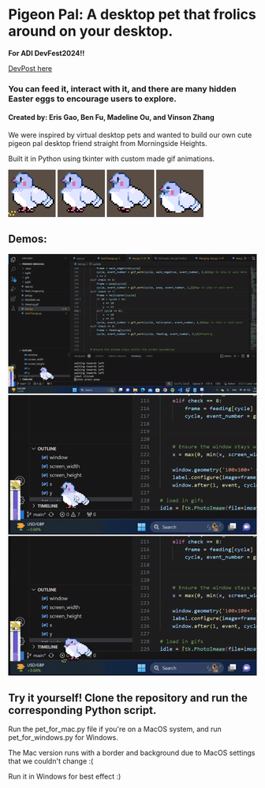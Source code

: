 # Pigeon Pal: A desktop pet that frolics around on your desktop. 
**For ADI DevFest2024!!**

[DevPost here](https://devpost.com/software/pigeon-pal)

### You can feed it, interact with it, and there are many hidden Easter eggs to encourage users to explore.
#### Created by: Eris Gao, Ben Fu, Madeline Ou, and Vinson Zhang

We were inspired by virtual desktop pets and wanted to build our own cute pigeon pal desktop friend straight from Morningside Heights.


Built it in Python using tkinter with custom made gif animations.

![feeding](/bgifs/feeding.gif)
![pooping](/bgifs/pooping.gif)
![walkingleft](/bgifs/walkingleft.gif)
![sleeping](/bgifs/sleeping.gif)

## Demos:
![clip1](/demo_gifs/clip1.gif)
![clip2](/demo_gifs/clip2.gif)
![clip3](/demo_gifs/clip3.gif)

## Try it yourself! Clone the repository and run the corresponding Python script.


Run the pet_for_mac.py file if you're on a MacOS system, and run pet_for_windows.py for Windows.

The Mac version runs with a border and background due to MacOS settings that we couldn't change :(

Run it in Windows for best effect :)


